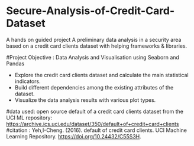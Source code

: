 # Secure-Analysis-of-Credit-Card-Dataset
A hands on guided project
A preliminary data analysis in a security area based on a credit card clients dataset with helping frameworks & libraries.

#Project Objective : Data Analysis and Visualisation using Seaborn and Pandas
- Explore the credit card clients dataset and calculate the main statistical indicators.
- Build different dependencies among the existing attributes of the dataset.
- Visualize the data analysis results with various plot types.

#data used: open source default of a credit card clients dataset from the UCI ML repository: https://archive.ics.uci.edu/dataset/350/default+of+credit+card+clients
#citation :  Yeh,I-Cheng. (2016). default of credit card clients. UCI Machine Learning Repository. https://doi.org/10.24432/C55S3H.

